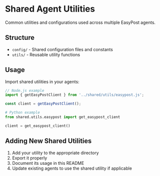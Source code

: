 # Shared Agent Utilities

Common utilities and configurations used across multiple EasyPost agents.

## Structure

- `config/` - Shared configuration files and constants
- `utils/` - Reusable utility functions

## Usage

Import shared utilities in your agents:

```javascript
// Node.js example
import { getEasyPostClient } from '../shared/utils/easypost.js';

const client = getEasyPostClient();
```

```python
# Python example
from shared.utils.easypost import get_easypost_client

client = get_easypost_client()
```

## Adding New Shared Utilities

1. Add your utility to the appropriate directory
2. Export it properly
3. Document its usage in this README
4. Update existing agents to use the shared utility if applicable
